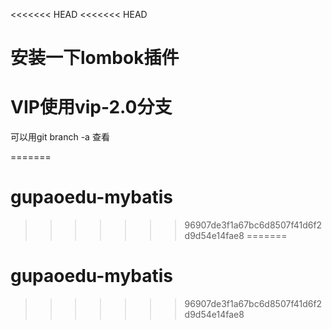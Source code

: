 <<<<<<< HEAD
<<<<<<< HEAD
# 安装一下lombok插件

# VIP使用vip-2.0分支
可以用git branch -a 查看


=======
# gupaoedu-mybatis
>>>>>>> 96907de3f1a67bc6d8507f41d6f2d9d54e14fae8
=======
# gupaoedu-mybatis
>>>>>>> 96907de3f1a67bc6d8507f41d6f2d9d54e14fae8

